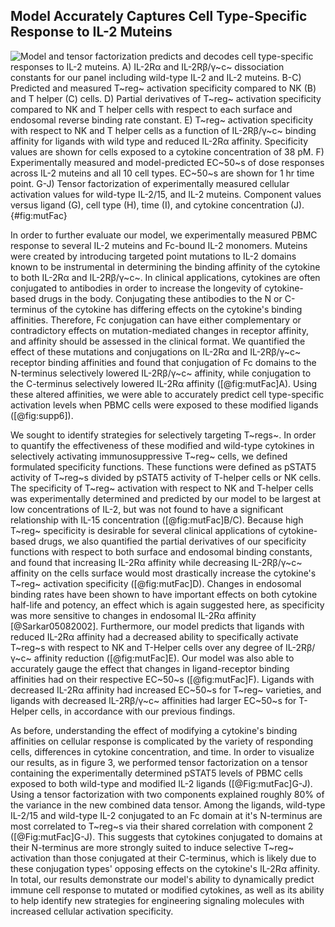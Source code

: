 ## Model Accurately Captures Cell Type-Specific Response to IL-2 Muteins

![**Model and tensor factorization predicts and decodes cell type-specific responses to IL-2 muteins.** A) IL-2Rα and IL-2Rβ/γ~c~ dissociation constants for our panel including wild-type IL-2 and IL-2 muteins. B-C) Predicted and measured T~reg~ activation specificity compared to NK (B) and T helper (C) cells. D) Partial derivatives of T~reg~ activation specificity compared to NK and T helper cells with respect to each surface and endosomal reverse binding rate constant. E) T~reg~ activation specificity with respect to NK and T helper cells as a function of IL-2Rβ/γ~c~ binding affinity for ligands with wild type and reduced IL-2Rα affinity. Specificity values are shown for cells exposed to a cytokine concentration of 38 pM. F) Experimentally measured and model-predicted EC~50~s of dose responses across IL-2 muteins and all 10 cell types. EC~50~s are shown for 1 hr time point. G-J) Tensor factorization of experimentally measured cellular activation values for wild-type IL-2/15, and IL-2 muteins. Component values versus ligand (G), cell type (H), time (I), and cytokine concentration (J). ](./Manuscript/Figures/figure6.svg){#fig:mutFac}

In order to further evaluate our model, we experimentally measured PBMC response to several IL-2 muteins and Fc-bound IL-2 monomers. Muteins were created by introducing targeted point mutations to IL-2 domains known to be instrumental in determining the binding affinity of the cytokine to both IL-2Rα and IL-2Rβ/γ~c~. In clinical applications, cytokines are often conjugated to antibodies in order to increase the longevity of cytokine-based drugs in the body. Conjugating these antibodies to the N or C-terminus of the cytokine has differing effects on the cytokine's binding affinities. Therefore, Fc conjugation can have either complementary or contradictory effects on mutation-mediated changes in receptor affinity, and affinity should be assessed in the clinical format. We quantified the effect of these mutations and conjugations on IL-2Rα and IL-2Rβ/γ~c~ receptor binding affinities and found that conjugation of Fc domains to the N-terminus selectively lowered IL-2Rβ/γ~c~ affinity, while conjugation to the C-terminus selectively lowered IL-2Rα affinity ([@fig:mutFac]A). Using these altered affinities, we were able to accurately predict cell type-specific activation levels when PBMC cells were exposed to these modified ligands ([@fig:supp6]).

We sought to identify strategies for selectively targeting T~regs~. In order to quantify the effectiveness of these modified and wild-type cytokines in selectively activating immunosuppressive T~reg~ cells, we defined formulated specificity functions. These functions were defined as pSTAT5 activity of T~reg~s divided by pSTAT5 activity of T-helper cells or NK cells. The specificity of T~reg~ activation with respect to NK and T-helper cells was experimentally determined and predicted by our model to be largest at low concentrations of IL-2, but was not found to have a significant relationship with IL-15 concentration ([@fig:mutFac]B/C). Because high T~reg~ specificity is desirable for several clinical applications of cytokine-based drugs, we also quantified the partial derivatives of our specificity functions with respect to both surface and endosomal binding constants, and found that increasing IL-2Rα affinity while decreasing IL-2Rβ/γ~c~ affinity on the cells surface would most drastically increase the cytokine's T~reg~ activation specificity ([@fig:mutFac]D). Changes in endosomal binding rates have been shown to have important effects on both cytokine half-life and potency, an effect which is again suggested here, as specificity was more sensitive to changes in endosomal IL-2Rα affinity [@Sarkar05082002]. Furthermore, our model predicts that ligands with reduced IL-2Rα affinity had a decreased ability to specifically activate T~reg~s with respect to NK and T-Helper cells over any degree of IL-2Rβ/γ~c~ affinity reduction ([@fig:mutFac]E). Our model was also able to accurately gauge the effect that changes in ligand-receptor binding affinities had on their respective EC~50~s ([@fig:mutFac]F). Ligands with decreased IL-2Rα affinity had increased EC~50~s for T~reg~ varieties, and ligands with decreased IL-2Rβ/γ~c~ affinities had larger EC~50~s for T-Helper cells, in accordance with our previous findings.

As before, understanding the effect of modifying a cytokine's binding affinities on cellular response is complicated by the variety of responding cells, differences in cytokine concentration, and time. In order to visualize our results, as in figure 3, we performed tensor factorization on a tensor containing the experimentally determined pSTAT5 levels of PBMC cells exposed to both wild-type and modified IL-2 ligands ([@Fig:mutFac]G-J). Using a tensor factorization with two components explained roughly 80% of the variance in the new combined data tensor. Among the ligands, wild-type IL-2/15 and wild-type IL-2 conjugated to an Fc domain at it's N-terminus are most correlated to T~reg~s via their shared correlation with component 2 ([@Fig:mutFac]G-J). This suggests that cytokines conjugated to domains at their N-terminus are more strongly suited to induce selective T~reg~ activation than those conjugated at their C-terminus, which is likely due to these conjugation types' opposing effects on the cytokine's IL-2Rα affinity. In total, our results demonstrate our model's ability to dynamically predict immune cell response to mutated or modified cytokines, as well as its ability to help identify new strategies for engineering signaling molecules with increased cellular activation specificity.
